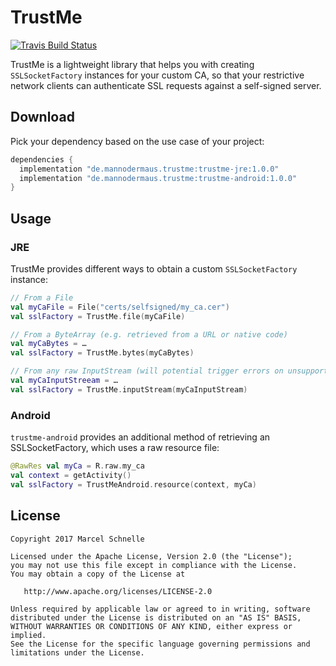 # TrustMe

[![Travis Build Status](https://travis-ci.org/mannodermaus/TrustMe.svg)][travisci]

TrustMe is a lightweight library that helps you with creating `SSLSocketFactory` instances
for your custom CA, so that your restrictive network clients can authenticate SSL requests
against a self-signed server.

## Download

Pick your dependency based on the use case of your project:

```groovy
dependencies {
  implementation "de.mannodermaus.trustme:trustme-jre:1.0.0"
  implementation "de.mannodermaus.trustme:trustme-android:1.0.0"
}
```

## Usage

### JRE

TrustMe provides different ways to obtain a custom `SSLSocketFactory` instance:

```kotlin
// From a File
val myCaFile = File("certs/selfsigned/my_ca.cer")
val sslFactory = TrustMe.file(myCaFile)
```

```kotlin
// From a ByteArray (e.g. retrieved from a URL or native code)
val myCaBytes = …
val sslFactory = TrustMe.bytes(myCaBytes)
```

```kotlin
// From any raw InputStream (will potential trigger errors on unsupported InputStreams)
val myCaInputStreeam = …
val sslFactory = TrustMe.inputStream(myCaInputStream)
```

### Android

`trustme-android` provides an additional method of retrieving an SSLSocketFactory,
which uses a raw resource file:

```kotlin
@RawRes val myCa = R.raw.my_ca
val context = getActivity()
val sslFactory = TrustMeAndroid.resource(context, myCa)
```

## License

	Copyright 2017 Marcel Schnelle

	Licensed under the Apache License, Version 2.0 (the "License");
	you may not use this file except in compliance with the License.
	You may obtain a copy of the License at

	   http://www.apache.org/licenses/LICENSE-2.0

	Unless required by applicable law or agreed to in writing, software
	distributed under the License is distributed on an "AS IS" BASIS,
	WITHOUT WARRANTIES OR CONDITIONS OF ANY KIND, either express or implied.
	See the License for the specific language governing permissions and
	limitations under the License.

 [travisci]: https://travis-ci.org/mannodermaus/TrustMe
 